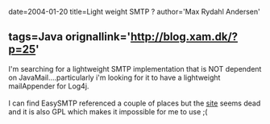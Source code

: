 date=2004-01-20
title=Light weight SMTP ?
author='Max Rydahl Andersen'

tags=Java 
orignallink='http://blog.xam.dk/?p=25'
---
<div><p>I'm searching for a lightweight SMTP implementation that is NOT dependent on JavaMail....particularly i'm looking for it to have a lightweight mailAppender for Log4j.<br><br>
I can find EasySMTP referenced a couple of places but the <a href="http://www.bitfolge.de/easysmtp/">site</a> seems dead and it is also GPL which makes it impossible for me to use ;(</p></div>
